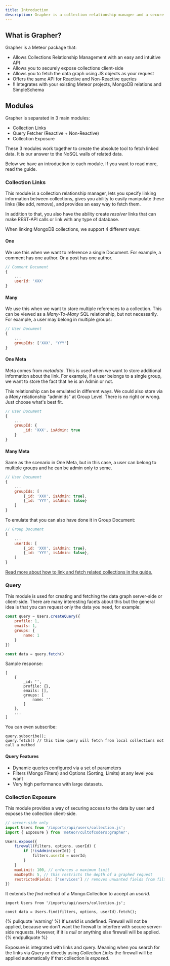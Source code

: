 ```yaml
---
title: Introduction
description: Grapher is a collection relationship manager and a secure data fetcher.
---
```


## What is Grapher?

Grapher is a Meteor package that:

- Allows Collections Relationship Management with an easy and intuitive API
- Allows you to securely expose collections client-side
- Allows you to fetch the data graph using JS objects as your request
- Offers the same API for Reactive and Non-Reactive queries
- !! Integrates with your existing Meteor projects, MongoDB relations and SimpleSchema

## Modules

Grapher is separated in 3 main modules:

- Collection Links
- Query Fetcher (Reactive + Non-Reactive)
- Collection Exposure

These 3 modules work together to create the absolute tool to fetch linked data. It is our answer to the NoSQL walls of related data.

Below we have an introduction to each module. If you want to read more, read the guide.

### Collection Links

This module is a collection relationship manager, lets you specify linking information between collections, 
gives you ability to easily manipulate these links (like add, remove), and provides an easy way to fetch them.

In addition to that, you also have the ability create *resolver* links that can make REST-API calls or link with any type of database.

When linking MongoDB collections, we support 4 different ways:

#### One

We use this when we want to reference a single Document. For example, a comment has one author. Or a post has one author.

```js
// Comment Document
{
    ...
    userId: 'XXX'
}
```

#### Many

We use this when we want to store multiple references to a collection. This can be viewed as a *Many-To-Many* SQL relationship, but not necessarily.
For example, a user may belong in multiple groups:

```js
// User Document
{
    ...
    groupIds: ['XXX', 'YYY']
}
```

#### One Meta
Meta comes from *metadata*. This is used when we want to store additional information about the link. 
For example, if a user belongs to a single group, we want to store the fact that he is an Admin or not.

This relationship can be emulated in different ways. We could also store via a *Many* relationship "adminIds" at Group Level.
There is no right or wrong. Just choose what's best fit.

```js
// User Document
{
    ...
    groupId: {
        _id: 'XXX', isAdmin: true
    }
}
```

#### Many Meta
Same as the scenario in One Meta, but in this case, a user can belong to multiple groups and he can be admin only to some.

```js
// User Document
{
    ...
    groupIds: [
        {_id: 'XXX', isAdmin: true},
        {_id: 'YYY', isAdmin: false}
    ]
}
```

To emulate that you can also have done it in Group Document:

```js
// Group Document
{
    ...
    userIds: [
        {_id: 'XXX', isAdmin: true},
        {_id: 'YYY', isAdmin: false},
    ]
}
```

[Read more about how to link and fetch related collections in the guide.](`guide/links.md`)

### Query

This module is used for creating and fetching the data graph server-side or client-side. There are many interesting facets about this but the general idea is
that you can request only the data you need, for example:

```js
const query = Users.createQuery({
    profile: 1,
    emails: 1,
    groups: {
        name: 1
    }
})

const data = query.fetch()
```

Sample response:

```
[ 
    {
        _id: '',
        profile: {},
        emails: [],
        groups: [
            name: ''
        ]
    },
    ...
]
```

You can even subscribe:

```
query.subscribe();
query.fetch() // this time query will fetch from local collections not call a method
```

#### Query Features

- Dynamic queries configured via a set of parameters
- Filters (Mongo Filters) and Options (Sorting, Limits) at any level you want
- Very high performance with large datasets.

### Collection Exposure

This module provides a way of securing access to the data by user and exposes the collection client-side.

```js
// server-side only
import Users from '/imports/api/users/collection.js';
import { Exposure } from 'meteor/cultofcoders:grapher';

Users.expose({
    firewall(filters, options, userId) {
        if (!isAdmin(userId)) {
            filters.userId = userId;
        }
    }
    maxLimit: 100, // enforces a maximum limit
    maxDepth: 5, // this restricts the depth of a graphed request
    restrictedFields: ['services'] // removes unwanted fields from filters and options fields.
})
```

It extends the *find* method of a Mongo.Collection to accept an *userId*.

```
import Users from '/imports/api/users/collection.js';

const data = Users.find(filters, options, userId).fetch();
```

{% pullquote 'warning' %}
If *userId* is undefined. Firewall will not be applied, because we don't want the firewall to interfere with secure server-side requests.
However, if it is *null* or anything else firewall will be applied.
{% endpullquote %}

Exposure is integrated with links and query. Meaning when you search for the links via *Query* or directly using *Collection Links* the firewall will be
applied automatically if that collection is *exposed*.
